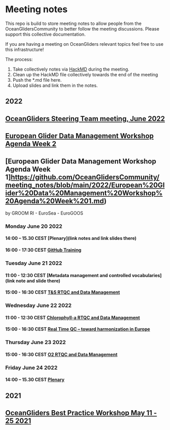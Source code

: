 # Meeting notes

This repo is build to store meeting notes to allow people from the OceanGlidersCommunity to better follow the meeting discussions. 
Please support this collective documentation.

If you are having a meeting on OceanGliders relevant topics feel free to use this infrastructure! 

The process: 
1) Take collectively notes via [HackMD](https://hackmd.io) during the meeting. 
2) Clean up the HackMD file collectively towards the end of the meeting
3) Push the *.md file here.
4) Upload slides and link them in the notes.

## 2022
## [OceanGliders Steering Team meeting, June 2022](https://github.com/OceanGlidersCommunity/meeting_notes/blob/main/2022/OceanGliders%20Steering%20Team%20meeting%20notes.md)

## [European Glider Data Management Workshop Agenda Week 2](https://github.com/OceanGlidersCommunity/meeting_notes/blob/main/2022/European%20Glider%20Data%20Management%20Workshop%20Agenda%20Week%202.md)

## [European Glider Data Management Workshop Agenda Week 1]https://github.com/OceanGlidersCommunity/meeting_notes/blob/main/2022/European%20Glider%20Data%20Management%20Workshop%20Agenda%20Week%201.md) 
by GROOM RI - EuroSea - EuroGOOS

### Monday June 20 2022

#### 14:00 – 15.30 CEST [Plenary](link notes and link slides there)

#### 16:00 - 17:30 CEST [GitHub Training](https://github.com/OceanGlidersCommunity/LearningGitHub/blob/main/training_session_07.md)

### Tuesday June 21 2022

#### 11:00 - 12:30 CEST [Metadata management and controlled vocabularies](link note and slide there)

#### 15:00 - 16:30 CEST [T&S RTQC and Data Management](https://github.com/OceanGlidersCommunity/Salinity_SOP/blob/main/meeting_notes/2022_06_20_RTQC_session.md)

### Wednesday June 22 2022

#### 11:00 - 12:30 CEST [Chlorophyll-a RTQC and Data Management](https://github.com/OceanGlidersCommunity/meeting_notes/blob/main/2022_06_22_RTQC_Chla.md)

#### 15:00 - 16:30 CEST [Real Time QC – toward harmonization in Europe](https://github.com/OceanGlidersCommunity/meeting_notes/blob/main/2022_06_22_toward_NRT_QC_harmonisation.md)


### Thursday June 23 2022

#### 15:00 - 16:30 CEST [O2 RTQC and Data Management](https://github.com/OceanGlidersCommunity/Oxygen_SOP/blob/main/meeting_notes/2022_06_23_RTQC_O2_session.md)

### Friday June 24 2022

#### 14:00 – 15.30 CEST [Plenary](https://github.com/OceanGlidersCommunity/meeting_notes/blob/main/plenary_session_24th_June_2022.md)


## 2021

## [OceanGliders Best Practice Workshop May 11 - 25 2021](https://github.com/OceanGlidersCommunity/meeting_notes/blob/main/2021/2021_05_11-25_OG_BP_workshop.md)

